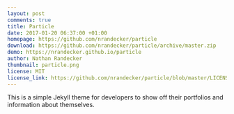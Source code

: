 ```yaml
---
layout: post
comments: true
title: Particle
date: 2017-01-20 06:37:00 +01:00
homepage: https://github.com/nrandecker/particle
download: https://github.com/nrandecker/particle/archive/master.zip
demo: https://nrandecker.github.io/particle
author: Nathan Randecker
thumbnail: particle.png
license: MIT
license_link: https://github.com/nrandecker/particle/blob/master/LICENSE.txt
---
```


This is a simple Jekyll theme for developers to show off their portfolios and information about themselves.
